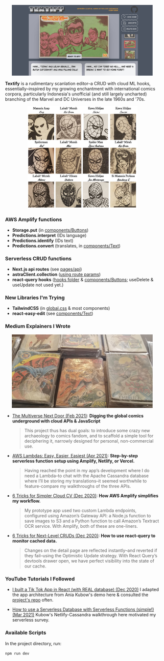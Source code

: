   <p align="center">
    <img width="460" src="./public/images/gl-screengrab.jpg"/>
  </p>

**Textify** is a rudimentary scanlation editor–a CRUD with cloud ML hooks, essentially–inspired by my growing enchantment with international comics corpora, particularly Indonesia's unofficial (and still largely uncharted) branching of the Marvel and DC Universes in the late 1960s and '70s.

<p align="center">
  <img width="360" src="./public/images/spidermen-b.jpg"/>
</p>

### AWS Amplify functions

- **Storage.put** (in [components/Buttons](components/Buttons/index.js))
- **Predictions.interpret** (IDs language)
- **Predictions.identify** (IDs text)
- **Predictions.convert** (translates, in [components/Text](components/Text/index.js))

### Serverless CRUD functions
- **Next.js api routes** (see [pages/api](pages/api/))
- **astraClient.collection** ([using route params](/pages/api/create/[collectionName]/index.js))
- **react-query hooks** ([hooks folder](hooks/) & [components/Buttons](components/Buttons/index.js); useDelete & useUpdate not used yet.)

### New Libraries I'm Trying

- **TailwindCSS** (in [global.css](styles/globals.css) & most components) 
- **react-easy-edit** (see [components/Text](components/Text/index.js))

### Medium Explainers I Wrote ###
<p align="center">
  <img width="460" src="./public/images/indo-stacks.png"/>
</p>


- [The Multiverse Next Door (Feb 2021)](https://joeyanuff-33180.medium.com/the-multiverse-next-door-444477bdaf63): **Digging the global comics underground with cloud APIs & JavaScript**


  > This project thus has dual goals: to introduce some crazy new archaeology to comics fandom, and to scaffold a simple tool for deciphering it, narrowly designed for personal, non-commercial use.

- [AWS Lambdas: Easy, Easier, Easiest (Apr 2021)](https://joeyanuff-33180.medium.com/aws-lambdas-easy-easier-easiest-823e71c02bd9): **Step-by-step serverless function setup using Amplify, Netlify, or Vercel.**

  > Having reached the point in my app’s development where I do need a Lambda–to chat with the Apache Cassandra database where I’ll be storing my translations–it seemed worthwhile to feature-compare my walkthroughs of the three APIs.

- [6 Tricks for Simpler Cloud CV (Dec 2020)](https://joeyanuff-33180.medium.com/6-tricks-for-simpler-cloud-cv-1036b99ac791): **How AWS Amplify simplifies my workflow.**

  > My prototype app used two custom Lambda endpoints, configured using Amazon’s Gateway API: a Node.js function to save images to S3 and a Python function to call Amazon’s Textract OCR service. With Amplify, both of these are one-liners.

- [6 Tricks for Next-Level CRUDs (Dec 2020)](https://joeyanuff-33180.medium.com/6-tricks-for-next-level-cruds-9a916d9e4c87): **How to use react-query to monitor cached data.**

  > Changes on the detail page are reflected instantly–and reverted if they fail–using the Optimistic Update strategy. With React Query’s devtools drawer open, we have perfect visibility into the state of our cache.

### YouTube Tutorials I Followed

- [I built a Tik Tok App in React (with REAL database) (Dec 2020)](https://youtu.be/IATOicvih5A) I adapted the app architecture from Ania Kubow's demo here & consulted the [project's repo](https://github.com/kubowania/stargate-tik-tok) often.

- [How to use a Serverless Database with Serverless Functions (simple!) (Mar 2021)](https://youtu.be/4JK1XmqLqnw) Kubow's Netlify-Cassandra walkthrough here motivated my serverless survey. 

### Available Scripts

In the project directory, run:

<code>npm run dev</code>